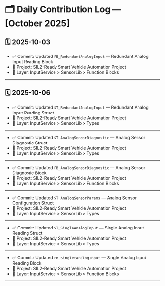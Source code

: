 # 🗂️ Daily Contribution Log — [October 2025]

## 🗓️ 2025-10-03
- ✅ Commit: Updated `FB_RedundantAnalogInput` — Redundant Analog Input Reading Block
- 🔐 Project: SIL2-Ready Smart Vehicle Automation Project
- 🧩 Layer: InputService > SensorLib > Function Blocks

---

## 🗓️ 2025-10-06
- ✅ Commit: Updated `ST_RedundantAnalogInput` — Redundant Analog Input Reading Struct
- 🔐 Project: SIL2-Ready Smart Vehicle Automation Project
- 🧩 Layer: InputService > SensorLib > Types

---

- ✅ Commit: Updated `ST_AnalogSensorDiagnostic` — Analog Sensor Diagnostic Struct
- 🔐 Project: SIL2-Ready Smart Vehicle Automation Project
- 🧩 Layer: InputService > SensorLib > Types

---

- ✅ Commit: Updated `FB_AnalogSensorDiagnostic` — Analog Sensor Diagnostic Block
- 🔐 Project: SIL2-Ready Smart Vehicle Automation Project
- 🧩 Layer: InputService > SensorLib > Function Blocks
 
 ---

- ✅ Commit: Updated `ST_AnalogSensorParams` — Analog Sensor Configuration Struct
- 🔐 Project: SIL2-Ready Smart Vehicle Automation Project
- 🧩 Layer: InputService > SensorLib > Types

---

- ✅ Commit: Updated `ST_SingleAnalogInput` — Single Analog Input Reading Struct
- 🔐 Project: SIL2-Ready Smart Vehicle Automation Project
- 🧩 Layer: InputService > SensorLib > Types

---

- ✅ Commit: Updated `FB_SingletAnalogInput` — Single Analog Input Reading Block
- 🔐 Project: SIL2-Ready Smart Vehicle Automation Project
- 🧩 Layer: InputService > SensorLib > Function Blocks

---
